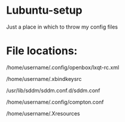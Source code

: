 # Lubuntu-setup

Just a place in which to throw my config files

# File locations:

/home/username/.config/openbox/lxqt-rc.xml

/home/username/.xbindkeysrc

/usr/lib/sddm/sddm.conf.d/sddm.conf

/home/username/.config/compton.conf

/home/username/.Xresources
